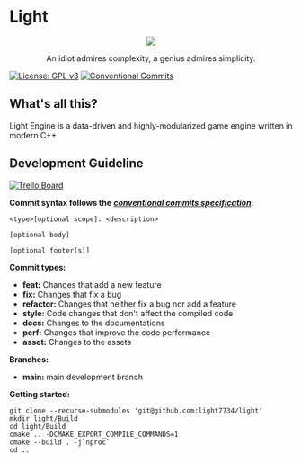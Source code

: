 # Light
<div align="center">
<img src="https://raw.githubusercontent.com/Light7734/Homepage/main/static/icons/light-project-icon.svg"/>

An idiot admires complexity, a genius admires simplicity.
</div>

 [![License: GPL v3](https://img.shields.io/badge/License-GPL%20v3-blue.svg?style=for-the-badge)](https://www.gnu.org/licenses/gpl-3.0)
 [![Conventional Commits](https://img.shields.io/badge/Conventional%20Commits-1.0.0-%23FE5196?logo=conventionalcommits&logoColor=white&style=for-the-badge)](https://conventionalcommits.org)

## What's all this?
Light Engine is a data-driven and highly-modularized game engine written in modern C++
  
## Development Guideline 
[![Trello Board](https://img.shields.io/badge/TRELLO-white?style=for-the-badge&logo=trello&logoColor=e21a41)](https://trello.com/b/gwn3xVEi/light-engine)

**Commit syntax follows the** [***conventional commits specification***](https://www.conventionalcommits.org/en/v1.0.0/):

```
<type>[optional scope]: <description>

[optional body]

[optional footer(s)]
```

**Commit types:**
- **feat:** Changes that add a new feature
- **fix:** Changes that fix a bug
- **refactor:** Changes that neither fix a bug nor add a feature
- **style:** Code changes that don't affect the compiled code
- **docs:** Changes to the documentations
- **perf:** Changes that improve the code performance
- **asset:** Changes to the assets

**Branches:**
- **main:** main development branch

**Getting started:**
```
git clone --recurse-submodules 'git@github.com:light7734/light'
mkdir light/Build
cd light/Build
cmake .. -DCMAKE_EXPORT_COMPILE_COMMANDS=1
cmake --build . -j`nproc`
cd ..
```
